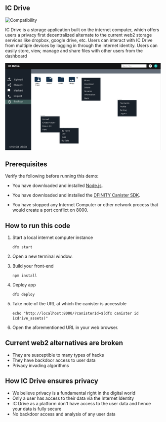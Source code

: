 ## IC Drive

![Compatibility](https://img.shields.io/badge/compatibility-0.7.2-blue)

IC Drive is a storage application built on the internet computer, which offers users a privacy first decentralized alternate to the current web2 storage services like dropbox, google drive, etc. Users can interact with IC Drive from multiple devices by logging in through the internet identity. Users can easily store, view, manage and share files with other users from the dashboard<br> 

![alt text](https://github.com/IC-Drive/ic-drive/blob/master/res/images/dashboard.png?raw=true)

## Prerequisites

Verify the following before running this demo:

*  You have downloaded and installed [Node.js](https://nodejs.org).

*  You have downloaded and installed the [DFINITY Canister
   SDK](https://sdk.dfinity.org).

*  You have stopped any Internet Computer or other network process that would
   create a port conflict on 8000.

## How to run this code

1. Start a local internet computer instance

   ```text
   dfx start
   ```

2. Open a new terminal window.

3. Build your front-end

   ```text
   npm install
   ```

4. Deploy app

   ```text
   dfx deploy
   ```

5. Take note of the URL at which the canister is accessible

   ```text
   echo "http://localhost:8000/?canisterId=$(dfx canister id icdrive_assets)"
   ```

6. Open the aforementioned URL in your web browser.

## Current web2 alternatives are broken
- They are susceptible to many types of hacks
- They have backdoor access to user data
- Privacy invading algorithms

## How IC Drive ensures privacy
- We believe privacy is a fundamental right in the digital world
- Only a user has access to their data via the Internet Identity
- IC Drive as a platform don't have access to the user data and hence your data is fully secure
- No backdoor access and analysis of any user data
